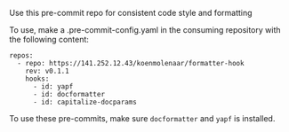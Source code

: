 Use this pre-commit repo for consistent code style and formatting

To use, make a .pre-commit-config.yaml in the consuming repository with the following content:

```
repos:
  - repo: https://141.252.12.43/koenmolenaar/formatter-hook
    rev: v0.1.1
    hooks:
      - id: yapf
      - id: docformatter
      - id: capitalize-docparams
```

To use these pre-commits, make sure `docformatter` and `yapf` is installed.